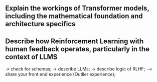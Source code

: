 ## Explain the workings of Transformer models, including the mathematical foundation and architecture specifics

## Describe how Reinforcement Learning with human feedback operates, particularly in the context of LLMS

-> check for schemas;
-> describe LLMs;
-> describe logic of RLHF;
--> share your front end experience (Outlier experience);
